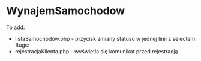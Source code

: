 # WynajemSamochodow
To add:
- listaSamochodów.php - przycisk zmiany statusu w jednej linii z selectem
Bugs:
- rejestracjaKlienta.php - wyświetla się komunikat przed rejestracją
